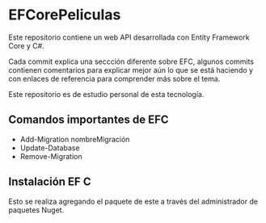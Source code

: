 # EFCorePeliculas

Este repositorio contiene un web API desarrollada con Entity Framework Core y C#.

Cada commit explica una seccción diferente sobre EFC, algunos commits contienen comentarios para explicar mejor aún lo que se está haciendo y con enlaces de referencia para comprender más sobre el tema.

Este repositorio es de estudio personal de esta tecnología.

## Comandos importantes de EFC
- Add-Migration nombreMigración
- Update-Database
- Remove-Migration

## Instalación EF C
Esto se realiza agregando el paquete de este a través del administrador de paquetes Nuget.
